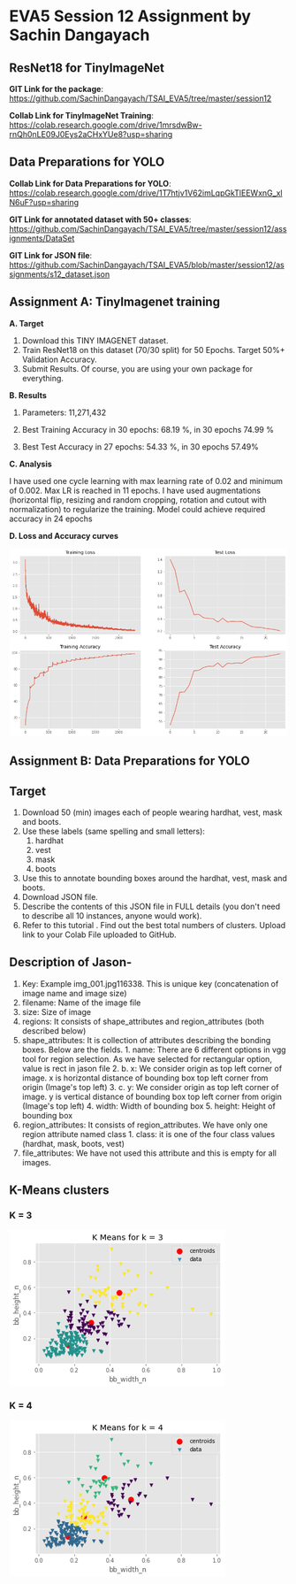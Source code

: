 # EVA5 Session 12 Assignment by Sachin Dangayach

## ResNet18 for TinyImageNet

**GIT Link for the package**: https://github.com/SachinDangayach/TSAI_EVA5/tree/master/session12

**Collab Link for TinyImageNet Training**: https://colab.research.google.com/drive/1mrsdwBw-rnQh0nLE09J0Eys2aCHxYUe8?usp=sharing

## Data Preparations for YOLO

**Collab Link for Data Preparations for YOLO**: https://colab.research.google.com/drive/1T7htjv1V62imLqpGkTlEEWxnG_xlN6uF?usp=sharing

**GIT Link for annotated dataset with 50+ classes**: https://github.com/SachinDangayach/TSAI_EVA5/tree/master/session12/assignments/DataSet

**GIT Link for JSON file**: https://github.com/SachinDangayach/TSAI_EVA5/blob/master/session12/assignments/s12_dataset.json


## Assignment A: TinyImagenet training

**A. Target**
1. Download this TINY IMAGENET dataset.
2. Train ResNet18 on this dataset (70/30 split) for 50 Epochs. Target 50%+ Validation Accuracy.
3. Submit Results. Of course, you are using your own package for everything.

**B. Results**

1. Parameters: 11,271,432

2. Best Training Accuracy in 30 epochs: 68.19 %, in 30 epochs 74.99 %

3. Best Test Accuracy in 27 epochs: 54.33 %, in 30 epochs 57.49%

**C. Analysis**

I have used one cycle learning with max learning rate of 0.02 and minimum of 0.002. Max LR is reached in 11 epochs. I have used augmentations (horizontal flip, resizing and random cropping, rotation and cutout with normalization) to regularize the training. Model could achieve required accuracy in 24 epochs

**D. Loss and Accuracy curves**

![alt text](https://github.com/SachinDangayach/TSAI_EVA5/blob/master/session11/Loss_Accuracy_Plot.png)

## Assignment B: Data Preparations for YOLO

## Target
1. Download 50 (min) images each of people wearing hardhat, vest, mask and boots.
2. Use these labels (same spelling and small letters):
    1. hardhat
    2. vest
    3. mask
    4. boots
3. Use this to annotate bounding boxes around the hardhat, vest, mask and boots.
4. Download JSON file.
5. Describe the contents of this JSON file in FULL details (you don't need to describe all 10 instances, anyone would work).
6. Refer to this tutorial . Find out the best total numbers of clusters. Upload link to your Colab File uploaded to GitHub.

## Description of Jason-
1. Key: Example img_001.jpg116338. This is unique key (concatenation of image name and image size)
2. filename: Name of the image file
3. size: Size of image
4. regions: It consists of shape_attributes and region_attributes (both described below)
  1. shape_attributes: It is collection of attributes describing the bonding boxes. Below are the fields.
    1. name: There are 6 different options in vgg tool for region selection. As we have selected for rectangular option, value is rect in jason file
    2. b. x: We consider origin as top left corner of image. x is horizontal distance of bounding box top left corner from origin (Image's top left)
    3. c. y: We consider origin as top left corner of image. y is vertical distance of bounding box top left corner from origin (Image's top left)
    4. width: Width of bounding box
    5. height: Height of bounding box
  2. region_attributes: It consists of region_attributes. We have only one region attribute named class
    1. class: it is one of the four class values (hardhat, mask, boots, vest)
5. file_attributes: We have not used this attribute and this is empty for all images.

## K-Means clusters
### K = 3
![alt text](https://github.com/SachinDangayach/TSAI_EVA5/blob/master/session12/keq3.png)
### K = 4
![alt text](https://github.com/SachinDangayach/TSAI_EVA5/blob/master/session12/keq4.png)

